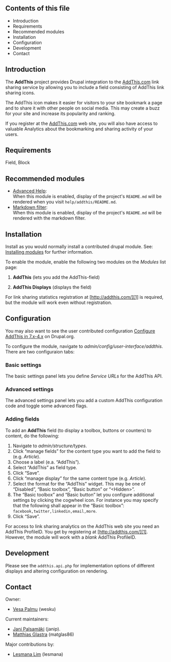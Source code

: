 ## Contents of this file

* Introduction
* Requirements
* Recommended modules
* Installation
* Configuration
* Development
* Contact

## Introduction

The **AddThis** project provides Drupal integration to the
[AddThis.com][1] link sharing service by allowing you to include a field
consisting of AddThis link sharing icons. 

The AddThis icon makes it easier for visitors to your site bookmark a
page and to share it with other people on social media.  This may
create a buzz for your site and increase its popularity and ranking.

If you register at the [AddThis.com][1] web site, you will also have
access to valuable Analytics about the bookmarking and sharing
activity of your users.

## Requirements

Field, Block

## Recommended modules

* [Advanced Help][4]:  
  When this module is enabled, display of the project's `README.md`
  will be rendered when you visit
  `help/addthis/README.md`.
* [Markdown filter][5]:  
  When this module is enabled, display of the project's `README.md`
  will be rendered with the markdown filter.


## Installation

Install as you would normally install a contributed drupal
module. See: [Installing modules][6] for further information.

To enable the module, enable the following two modules on the
*Modules* list page:

1. **AddThis** (lets you add the AddThis-field)

2. **AddThis Displays** (displays the field)

For link sharing statistics registration at [http://addthis.com/][1] is
required, but the module will work even without registration.

## Configuration

You may also want to see the user contributed configuration [Configure
AddThis in 7.x-4.x][2] on Drupal.org.

To configure the module, navigate to
*admin/config/user-interface/addthis*.  There are two configuraion tabs:

### Basic settings

The basic settings panel lets you define *Service URLs* for the
AddThis API.

### Advanced settings

The advanced settings panel lets you add a custom AddThis
configuration code and toggle some advanced flags.

### Adding fields

To add an **AddThis** field (to display a toolbox, buttons or
counters) to content, do the following:

1. Navigate to *admin/structure/types*.
2. Click “manage fields” for the content type you want to add the
   field to (e.g. *Article*).
3. Choose a label (e.a. “AddThis”).
4. Select “AddThis” as field type.
5. Click “Save”.
6. Click “manage display” for the same content type (e.g. *Article*).
7. Select the format for the “AddThis” widget. This may be one of
   “Disabled”, “Basic toolbox”, “Basic button” or “&lt;Hidden&gt;”.
8. The “Basic toolbox” and “Basic button” let you configure additional
   settings by clicking the cogwheel icon.  For instance you may
   specify that the following shall appear in the “Basic toolbox”:
   `facebook,twitter,linkedin,email,more`.
9. Click “Save”.

For access to link sharing analytics on the AddThis web site you need
an AddThis ProfileID.  You get by registering at
[http://addthis.com/][1]. However, the module will work
with a <em>blank</em> AddThis ProfileID.

## Development

Please see the `addthis.api.php` for implementation options of
different displays and altering configuration on rendering.

## Contact

Owner:

* [Vesa Palmu][7] (wesku)

Current maintainers:

* [Jani Palsamäki][8] (janip).
* [Matthias Glastra][9] (matglas86)

Major contributions by:

* [Lesmana Lim][10] (lesmana)

[1]: http://addthis.com/
[2]: https://www.drupal.org/node/1309922
[4]: https://www.drupal.org/project/advanced_help
[5]: https://www.drupal.org/project/markdown
[6]: https://drupal.org/documentation/install/modules-themes/modules-7

[7]: https://www.drupal.org/u/wesku
[8]: https://www.drupal.org/u/janip
[9]: https://www.drupal.org/u/matglas86
[10]: https://www.drupal.org/u/les-lim
